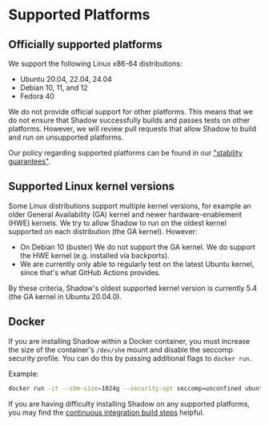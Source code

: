 # Supported Platforms

## Officially supported platforms

We support the following Linux x86-64 distributions:

- Ubuntu 20.04, 22.04, 24.04
- Debian 10, 11, and 12
- Fedora 40

We do not provide official support for other platforms. This means that we do
not ensure that Shadow successfully builds and passes tests on other platforms.
However, we will review pull requests that allow Shadow to build and run on
unsupported platforms.

Our policy regarding supported platforms can be found in our ["stability
guarantees"](semver.md).

## Supported Linux kernel versions

Some Linux distributions support multiple kernel versions, for example an older
General Availability (GA) kernel and newer hardware-enablement (HWE) kernels.
We try to allow Shadow to run on the oldest kernel supported on each
distribution (the GA kernel). However:

* On Debian 10 (buster) We do not support the GA kernel. We do support the HWE
kernel (e.g. installed via backports).
* We are currently only able to regularly test on the latest Ubuntu kernel,
since that's what GitHub Actions provides.

By these criteria, Shadow's oldest supported kernel version is currently 5.4
(the GA kernel in Ubuntu 20.04.0).

## Docker

If you are installing Shadow within a Docker container, you must increase the
size of the container's `/dev/shm` mount and disable the seccomp security
profile. You can do this by passing additional flags to `docker run`.

Example:

```bash
docker run -it --shm-size=1024g --security-opt seccomp=unconfined ubuntu:22.04
```

If you are having difficulty installing Shadow on any supported platforms, you
may find the [continuous integration build
steps](https://github.com/shadow/shadow/blob/main/.github/workflows/run_tests.yml)
helpful.
